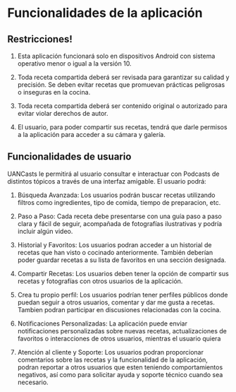 # Funcionalidades de la aplicación

## Restricciones!

1. Esta aplicación funcionará solo en dispositivos Android con sistema operativo menor o igual a la versión 10.

2. Toda receta compartida deberá ser revisada para garantizar su calidad y precisión. Se deben evitar recetas 
   que promuevan prácticas peligrosas o inseguras en la cocina.

3. Toda receta compartida deberá ser contenido original o autorizado para evitar violar derechos de autor.

4. El usuario, para poder compartir sus recetas, tendrá que darle permisos a la aplicación para acceder a su 
   cámara y galería.

## Funcionalidades de usuario

UANCasts le permitirá al usuario consultar e interactuar con Podcasts de distintos tópicos a través
de una interfaz amigable. El usuario podrá:

1. Búsqueda Avanzada: Los usuarios podrán buscar recetas utilizando filtros como ingredientes,
   tipo de comida, tiempo de preparacion, etc.

2. Paso a Paso: Cada receta debe presentarse con una guía paso a paso clara y fácil de seguir,
   acompañada de fotografías ilustrativas y podría incluir algún video.

3. Historial y Favoritos: Los usuarios podran acceder a un historial de recetas que han visto o cocinado
   anteriormente. También deberían poder guardar recetas a su lista de favoritos en una sección designada.
   
4. Compartir Recetas: Los usuarios deben tener la opción de compartir sus recetas y fotografías con otros 
   usuarios de la aplicación. 

5. Crea tu propio perfil: Los usuarios podrían tener perfiles públicos donde puedan seguir a otros usuarios, 
   comentar y dar me gusta a recetas. Tambien podran participar en discusiones relacionadas con la cocina.

6. Notificaciones Personalizadas: La aplicación puede enviar notificaciones personalizadas sobre nuevas 
   recetas, actualizaciones de favoritos o interacciones de otros usuarios, mientras el usuario quiera

7. Atención al cliente y Soporte: Los usuarios podran proporcionar comentarios sobre las recetas y la 
   funcionalidad de la aplicación, podran reportar a otros usuarios que esten teniendo comportamientos
   negativos, así como para solicitar ayuda y soporte técnico cuando sea necesario.
